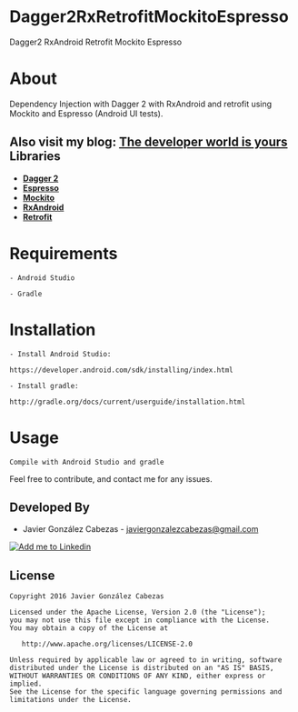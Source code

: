 # Dagger2RxRetrofitMockitoEspresso
Dagger2 RxAndroid Retrofit Mockito Espresso

# About
  Dependency Injection with Dagger 2 with RxAndroid and retrofit using Mockito and Espresso (Android UI tests).
  
  Also visit my blog: **[The developer world is yours](http://thedeveloperworldisyours.com/)**
  Libraries
---------

 * **[Dagger 2](https://github.com/google/dagger)**
 * **[Espresso](https://google.github.io/android-testing-support-library/docs/espresso/index.html)**
 * **[Mockito](http://mockito.org/)**
 * **[RxAndroid](https://github.com/ReactiveX/RxAndroid)**
 * **[Retrofit](http://square.github.io/retrofit/)**
 

# Requirements

    - Android Studio

    - Gradle


# Installation

    - Install Android Studio:

    https://developer.android.com/sdk/installing/index.html

    - Install gradle:

    http://gradle.org/docs/current/userguide/installation.html

# Usage
    Compile with Android Studio and gradle


Feel free to contribute, and contact me for any issues.

Developed By
------------
* Javier González Cabezas - <javiergonzalezcabezas@gmail.com>

<a href="https://es.linkedin.com/in/javier-gonz%C3%A1lez-cabezas-8b4b2231">
  <img alt="Add me to Linkedin" src="https://github.com/JorgeCastilloPrz/EasyMVP/blob/master/art/linkedin.png" />
</a>

License
-------

    Copyright 2016 Javier González Cabezas

    Licensed under the Apache License, Version 2.0 (the "License");
    you may not use this file except in compliance with the License.
    You may obtain a copy of the License at

       http://www.apache.org/licenses/LICENSE-2.0

    Unless required by applicable law or agreed to in writing, software
    distributed under the License is distributed on an "AS IS" BASIS,
    WITHOUT WARRANTIES OR CONDITIONS OF ANY KIND, either express or implied.
    See the License for the specific language governing permissions and
    limitations under the License.
